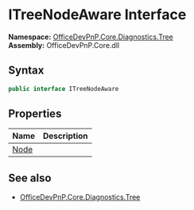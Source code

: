# ITreeNodeAware Interface  
  

**Namespace:** [OfficeDevPnP.Core.Diagnostics.Tree](OfficeDevPnP.Core.Diagnostics.Tree.md)  
**Assembly:** OfficeDevPnP.Core.dll  
## Syntax
```C#
public interface ITreeNodeAware
```
## Properties
|**Name**|**Description**|
|:-----|:-----|
| [Node](OfficeDevPnP.Core.Diagnostics.Tree.ITreeNodeAware.Node.md) | 
## See also
- [OfficeDevPnP.Core.Diagnostics.Tree](OfficeDevPnP.Core.Diagnostics.Tree.md)

